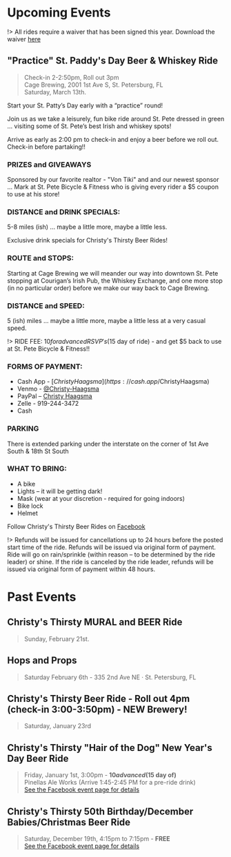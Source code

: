 # Upcoming Events

!> All rides require a waiver that has been signed this year. Download the waiver <a href="./media/files/waiver.pdf">here</a>

## "Practice" St. Paddy's Day Beer & Whiskey Ride
> Check-in 2-2:50pm, Roll out 3pm<br />
 Cage Brewing, 2001 1st Ave S, St. Petersburg, FL<br />
Saturday, March 13th.

Start your St. Patty’s Day early with a “practice” round!

Join us as we take a leisurely, fun bike ride around St. Pete dressed in green … visiting some of St. Pete’s best Irish and whiskey spots!

Arrive as early as 2:00 pm to check-in and enjoy a beer before we roll out. Check-in before partaking!!

### PRIZES and GIVEAWAYS
Sponsored by our favorite realtor - "Von Tiki" and and our newest sponsor ... Mark at St. Pete Bicycle & Fitness who is giving every rider a $5 coupon to use at his store!

### DISTANCE and DRINK SPECIALS:
5-8 miles (ish) ... maybe a little more, maybe a little less.

Exclusive drink specials for Christy's Thirsty Beer Rides!

### ROUTE and STOPS: 
Starting at Cage Brewing we will meander our way into downtown St. Pete stopping at Courigan’s Irish Pub, the Whiskey Exchange, and one more stop (in no particular order) before we make our way back to Cage Brewing.

### DISTANCE and SPEED:
5 (ish) miles ... maybe a little more, maybe a little less at a very casual speed.

!> RIDE FEE: $10 for advanced RSVP's ($15 day of ride) - and get $5 back to use at St. Pete Bicycle & Fitness!!

### FORMS OF PAYMENT:
- Cash App - [$ChristyHaagsma](https://cash.app/$ChristyHaagsma)
- Venmo - [@Christy-Haagsma](https://venmo.com/code?user_id=2531433834872832171)
- PayPal – [Christy Haagsma](https://PayPal.me/christyhaagsma/USD10)
- Zelle - 919-244-3472
- Cash

### PARKING
There is extended parking under the interstate on the corner of 1st Ave South & 18th St South

### WHAT TO BRING:
- A bike
- Lights – it will be getting dark!
- Mask (wear at your discretion - required for going indoors)
- Bike lock
- Helmet

Follow Christy's Thirsty Beer Rides on [Facebook](https://www.facebook.com/Christys-Thirsty-Beer-Rides-102891621665302)

!> Refunds will be issued for cancellations up to 24 hours before the posted start time of the ride. Refunds will be issued via original form of payment. Ride will go on rain/sprinkle (within reason – to be determined by the ride leader) or shine. If the ride is canceled by the ride leader, refunds will be issued via original form of payment within 48 hours.

# Past Events

## Christy's Thirsty MURAL and BEER Ride
> Sunday, February 21st.

## Hops and Props
> Saturday February 6th - 335 2nd Ave NE · St. Petersburg, FL

## Christy's Thirsty Beer Ride - Roll out 4pm (check-in 3:00-3:50pm) - NEW Brewery!
> Saturday, January 23rd<br />

## Christy's Thirsty "Hair of the Dog" New Year's Day Beer Ride
> Friday, January 1st, 3:00pm - **$10 advanced ($15 day of)**<br />
Pinellas Ale Works (Arrive 1:45-2:45 PM for a pre-ride drink)
<br />[See the Facebook event page for details](https://fb.me/e/3igMaF5Cn)

## Christy's Thirsty 50th Birthday/December Babies/Christmas Beer Ride
> Saturday, December 19th, 4:15pm to 7:15pm - **FREE**
<br />[See the Facebook event page for details](https://fb.me/e/VN1BidE2)